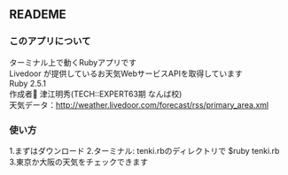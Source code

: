 ## READEME

### このアプリについて
ターミナル上で動くRubyアプリです  
Livedoor が提供しているお天気WebサービスAPIを取得しています  
Ruby 2.5.1  
作成者 津江明秀(TECH::EXPERT63期 なんば校)  
天気データ：http://weather.livedoor.com/forecast/rss/primary_area.xml

### 使い方
1.まずはダウンロード
2.ターミナル: tenki.rbのディレクトリで $ruby tenki.rb  
3.東京か大阪の天気をチェックできます